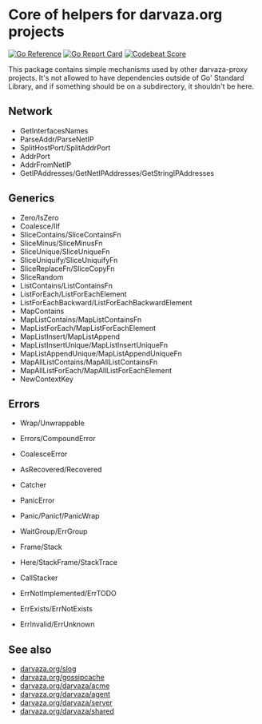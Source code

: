 # Core of helpers for darvaza.org projects

[![Go Reference][godoc-badge]][godoc]
[![Go Report Card][goreport-badge]][goreport]
[![Codebeat Score][codebeat-badge]][codebeat]

This package contains simple mechanisms used by other darvaza-proxy projects.
It's not allowed to have dependencies outside of Go' Standard Library, and if something
should be on a subdirectory, it shouldn't be here.

[codebeat]: https://codebeat.co/projects/github-com-darvaza-proxy-core-main
[codebeat-badge]: https://codebeat.co/badges/aaee3212-75a8-4f4d-8fe8-58bc8bcc108f
[godoc]: https://pkg.go.dev/darvaza.org/core
[godoc-badge]: https://pkg.go.dev/badge/darvaza.org/core.svg
[goreport]: https://goreportcard.com/report/darvaza.org/core
[goreport-badge]: https://goreportcard.com/badge/darvaza.org/core

## Network

* GetInterfacesNames
* ParseAddr/ParseNetIP
* SplitHostPort/SplitAddrPort
* AddrPort
* AddrFromNetIP
* GetIPAddresses/GetNetIPAddresses/GetStringIPAddresses

## Generics

* Zero/IsZero
* Coalesce/IIf
* SliceContains/SliceContainsFn
* SliceMinus/SliceMinusFn
* SliceUnique/SliceUniqueFn
* SliceUniquify/SliceUniquifyFn
* SliceReplaceFn/SliceCopyFn
* SliceRandom
* ListContains/ListContainsFn
* ListForEach/ListForEachElement
* ListForEachBackward/ListForEachBackwardElement
* MapContains
* MapListContains/MapListContainsFn
* MapListForEach/MapListForEachElement
* MapListInsert/MapListAppend
* MapListInsertUnique/MapListInsertUniqueFn
* MapListAppendUnique/MapListAppendUniqueFn
* MapAllListContains/MapAllListContainsFn
* MapAllListForEach/MapAllListForEachElement
* NewContextKey

## Errors

* Wrap/Unwrappable
* Errors/CompoundError
* CoalesceError
* AsRecovered/Recovered
* Catcher
* PanicError
* Panic/Panicf/PanicWrap
* WaitGroup/ErrGroup
* Frame/Stack
* Here/StackFrame/StackTrace
* CallStacker

* ErrNotImplemented/ErrTODO
* ErrExists/ErrNotExists
* ErrInvalid/ErrUnknown

## See also

* [darvaza.org/slog](https://pkg.go.dev/darvaza.org/slog)
* [darvaza.org/gossipcache](https://pkg.go.dev/darvaza.org/gossipcache)
* [darvaza.org/darvaza/acme](https://pkg.go.dev/darvaza.org/darvaza/acme)
* [darvaza.org/darvaza/agent](https://pkg.go.dev/darvaza.org/darvaza/agent)
* [darvaza.org/darvaza/server](https://pkg.go.dev/darvaza.org/darvaza/server)
* [darvaza.org/darvaza/shared](https://pkg.go.dev/darvaza.org/darvaza/shared)
